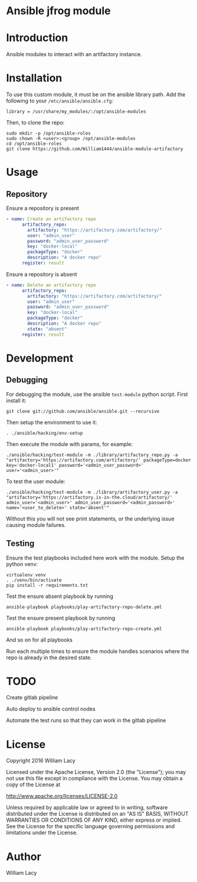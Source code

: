 Ansible jfrog module
==========

# Introduction
Ansible modules to interact with an artifactory instance.

# Installation

To use this custom module, it must be on the ansible library path. Add the following to your `/etc/ansible/ansible.cfg`:

    library = /usr/share/my_modules/:/opt/ansible-modules

Then, to clone the repo:

    sudo mkdir -p /opt/ansible-roles
    sudo chown -R <user>:<group> /opt/ansible-modules
    cd /opt/ansible-roles
    git clone https://github.com/William1444/ansible-module-artifactory

# Usage

## Repository
Ensure a repository is present
```yaml
- name: Create an artifactory repo
      artifactory_repo:
        artifactory: "https://artifactory.com/artifactory/"
        user: "admin_user"
        password: "admin_user_password"
        key: "docker-local"
        packageType: "docker"
        description: "A docker repo"
      register: result
```

Ensure a repository is absent
```yaml
- name: Delete an artifactory repo
      artifactory_repo:
        artifactory: "https://artifactory.com/artifactory/"
        user: "admin_user"
        password: "admin_user_password"
        key: "docker-local"
        packageType: "docker"
        description: "A docker repo"
        state: "absent"
      register: result
```

# Development

## Debugging

For debugging the module, use the ansible `test-module` python script. First install it:
  
    git clone git://github.com/ansible/ansible.git --recursive
    
Then setup the environment to use it:

    . ./ansible/hacking/env-setup
    
Then execute the module with params, for example:

    ./ansible/hacking/test-module -m ./library/artifactory_repo.py -a "artifactory='https://artifactory.com/artifactory/' packageType=docker key='docker-local1' password='<admin_user_password>' user='<admin_user>'"
    
To test the user module:

    ./ansible/hacking/test-module -m ./library/artifactory_user.py -a "artifactory='https://artifactory.is-in-the.cloud/artifactory/' admin_user='<admin_user>' admin_user_password='<admin_password>' name='<user_to_delete>' state='absent'"
    
Without this you will not see print statements, or the underlying issue causing module failures.

## Testing

Ensure the test playbooks included here work with the module. Setup the python venv:

    virtualenv venv
    . ./venv/bin/activate
    pip install -r requirements.txt

Test the ensure absent playbook by running

    ansible-playbook playbooks/play-artifactory-repo-delete.yml

Test the ensure present playbook by running
    
    ansible-playbook playbooks/play-artifactory-repo-create.yml
    
And so on for all playbooks

Run each multiple times to ensure the module handles scenarios where the repo is already in the desired state.

# TODO

Create gitlab pipeline

Auto deploy to ansible control nodes

Automate the test runs so that they can work in the gitlab pipeline

# License

Copyright 2016 William Lacy

Licensed under the Apache License, Version 2.0 (the "License");
you may not use this file except in compliance with the License.
You may obtain a copy of the License at

http://www.apache.org/licenses/LICENSE-2.0

Unless required by applicable law or agreed to in writing, software
distributed under the License is distributed on an "AS IS" BASIS,
WITHOUT WARRANTIES OR CONDITIONS OF ANY KIND, either express or implied.
See the License for the specific language governing permissions and
limitations under the License.

# Author

William Lacy
